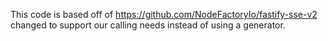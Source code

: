 This code is based off of https://github.com/NodeFactoryIo/fastify-sse-v2 changed to support our calling needs instead of using a generator.
